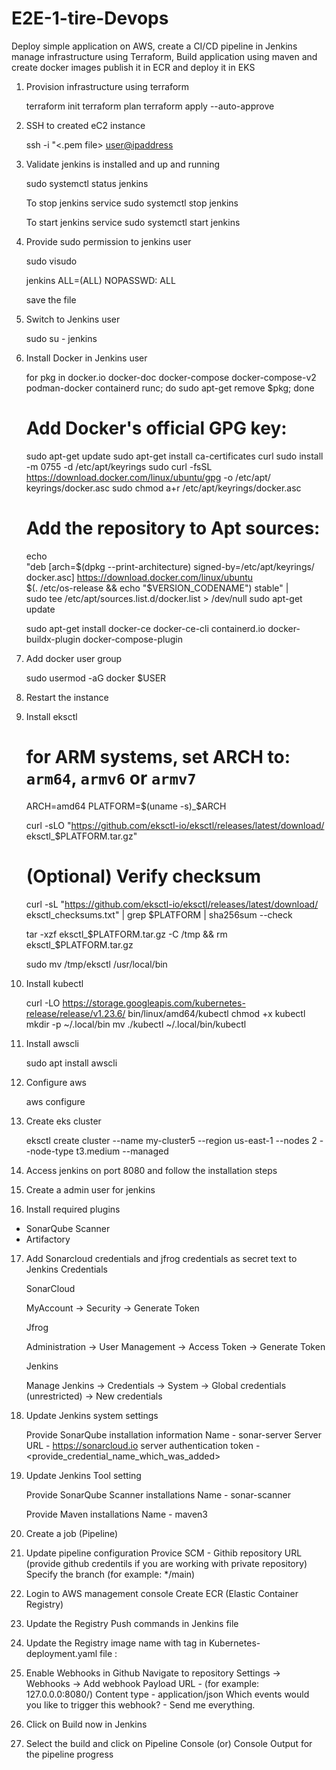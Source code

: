 # E2E-1-tire-Devops
Deploy simple application on AWS, create a CI/CD pipeline in Jenkins manage infrastructure using Terraform, Build application using maven and create docker images publish it in ECR and deploy it in EKS

1. Provision infrastructure using terraform

    terraform init
    terraform plan
    terraform apply --auto-approve

2. SSH to created eC2 instance

    ssh -i "<.pem file> <user@ipaddress>


3. Validate jenkins is installed and up and running

    sudo systemctl status jenkins

    To stop jenkins service
        sudo systemctl stop jenkins

    To start jenkins service
        sudo systemctl start jenkins


4. Provide sudo permission to jenkins user

    sudo visudo

    jenkins ALL=(ALL) NOPASSWD: ALL

    save the file

5. Switch to Jenkins user

    sudo su - jenkins


6. Install Docker in Jenkins user

    for pkg in docker.io docker-doc docker-compose docker-compose-v2    podman-docker containerd runc; do sudo apt-get remove $pkg; done
    # Add Docker's official GPG key:
    sudo apt-get update
    sudo apt-get install ca-certificates curl
    sudo install -m 0755 -d /etc/apt/keyrings
    sudo curl -fsSL https://download.docker.com/linux/ubuntu/gpg -o /etc/apt/   keyrings/docker.asc
    sudo chmod a+r /etc/apt/keyrings/docker.asc

    # Add the repository to Apt sources:
    echo \
      "deb [arch=$(dpkg --print-architecture) signed-by=/etc/apt/keyrings/  docker.asc] https://download.docker.com/linux/ubuntu \
      $(. /etc/os-release && echo "$VERSION_CODENAME") stable" | \
      sudo tee /etc/apt/sources.list.d/docker.list > /dev/null
    sudo apt-get update

    sudo apt-get install docker-ce docker-ce-cli containerd.io  docker-buildx-plugin docker-compose-plugin

7. Add docker user group

    sudo usermod -aG docker $USER

8. Restart the instance


9. Install eksctl

    # for ARM systems, set ARCH to: `arm64`, `armv6` or `armv7`
    ARCH=amd64
    PLATFORM=$(uname -s)_$ARCH

    curl -sLO "https://github.com/eksctl-io/eksctl/releases/latest/download/    eksctl_$PLATFORM.tar.gz"

    # (Optional) Verify checksum
    curl -sL "https://github.com/eksctl-io/eksctl/releases/latest/download/ eksctl_checksums.txt" | grep $PLATFORM | sha256sum --check

    tar -xzf eksctl_$PLATFORM.tar.gz -C /tmp && rm eksctl_$PLATFORM.tar.gz

    sudo mv /tmp/eksctl /usr/local/bin


10. Install kubectl

    curl -LO https://storage.googleapis.com/kubernetes-release/release/v1.23.6/ bin/linux/amd64/kubectl
    chmod +x kubectl
    mkdir -p ~/.local/bin
    mv ./kubectl ~/.local/bin/kubectl

11. Install awscli

    sudo apt install awscli

12. Configure aws

    aws configure

13. Create eks cluster

    eksctl create cluster --name my-cluster5 --region us-east-1 --nodes 2 --node-type t3.medium --managed

14. Access jenkins on port 8080 and follow the installation steps

15. Create a admin user for jenkins

16. Install required plugins
 - SonarQube Scanner
 - Artifactory

17. Add Sonarcloud credentials and jfrog credentials as secret text to Jenkins Credentials

    SonarCloud

    MyAccount -> Security -> Generate Token

    Jfrog

    Administration -> User Management -> Access Token -> Generate Token

    Jenkins

    Manage Jenkins -> Credentials -> System -> Global credentials (unrestricted) -> New credentials

18. Update Jenkins system settings

    Provide SonarQube installation information
    Name - sonar-server
    Server URL - https://sonarcloud.io
    server authentication token - <provide_credential_name_which_was_added>


19. Update Jenkins Tool setting

    Provide SonarQube Scanner installations
    Name - sonar-scanner

    Provide Maven installations
    Name - maven3

20. Create a job (Pipeline)

21. Update pipeline configuration
    Provice SCM - Githib repository URL
     (provide github credentils if you are working with private repository)
    Specify the branch (for example: */main)

22. Login to AWS management console
    Create ECR (Elastic Container Registry)

23. Update the Registry Push commands in Jenkins file

24. Update the Registry image name with tag in Kubernetes-deployment.yaml file
    <imagename>:<tag>

25. Enable Webhooks in Github
    Navigate to repository
    Settings -> Webhooks -> Add webhook
    Payload URL - <Provide Jenkins URL> (for example: 127.0.0.0:8080/)
    Content type - application/json
    Which events would you like to trigger this webhook? - Send me everything.

26. Click on Build now in Jenkins

27. Select the build and click on Pipeline Console (or) Console Output for the pipeline progress


